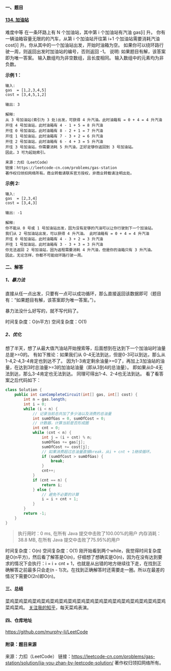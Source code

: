 #### 一、题目

#### [134. 加油站](https://leetcode-cn.com/problems/gas-station/)

难度中等
在一条环路上有 N 个加油站，其中第 i 个加油站有汽油 gas[i] 升。
你有一辆油箱容量无限的的汽车，从第 i 个加油站开往第 i+1 个加油站需要消耗汽油 cost[i] 升。你从其中的一个加油站出发，开始时油箱为空。
如果你可以绕环路行驶一周，则返回出发时加油站的编号，否则返回 -1。
说明: 
如果题目有解，该答案即为唯一答案。
输入数组均为非空数组，且长度相同。
输入数组中的元素均为非负数。

**示例 1：**

```
输入: 
gas  = [1,2,3,4,5]
cost = [3,4,5,1,2]

输出: 3

解释:
从 3 号加油站(索引为 3 处)出发，可获得 4 升汽油。此时油箱有 = 0 + 4 = 4 升汽油
开往 4 号加油站，此时油箱有 4 - 1 + 5 = 8 升汽油
开往 0 号加油站，此时油箱有 8 - 2 + 1 = 7 升汽油
开往 1 号加油站，此时油箱有 7 - 3 + 2 = 6 升汽油
开往 2 号加油站，此时油箱有 6 - 4 + 3 = 5 升汽油
开往 3 号加油站，你需要消耗 5 升汽油，正好足够你返回到 3 号加油站。
因此，3 可为起始索引。

来源：力扣（LeetCode）
链接：https://leetcode-cn.com/problems/gas-station
著作权归领扣网络所有。商业转载请联系官方授权，非商业转载请注明出处。
```

**示例 2:**

```
输入: 
gas  = [2,3,4]
cost = [3,4,3]

输出: -1

解释:
你不能从 0 号或 1 号加油站出发，因为没有足够的汽油可以让你行驶到下一个加油站。
我们从 2 号加油站出发，可以获得 4 升汽油。 此时油箱有 = 0 + 4 = 4 升汽油
开往 0 号加油站，此时油箱有 4 - 3 + 2 = 3 升汽油
开往 1 号加油站，此时油箱有 3 - 3 + 3 = 3 升汽油
你无法返回 2 号加油站，因为返程需要消耗 4 升汽油，但是你的油箱只有 3 升汽油。
因此，无论怎样，你都不可能绕环路行驶一周。
```
#### 二、解答

##### 1、暴力法

直接从任一点出发，只要有一点可以成功循环，那么直接返回该数据即可（题目有：“如果题目有解，该答案即为唯一答案。”）。

暴力法没什么好写的，就不写代码了。

时间复杂度：O(n平方)
空间复杂度：O(1)

##### 2、优化
想了半天，想了从最大值汽油站开始搜索等，后面想到在达到下一个加油站时油量总是>=0的。
有如下推论：如果我们从 0-4无法到达，但是0-3可以到达，那么从1-4,2-4,3-4肯定也到达不了。
	因为1-3肯定剩余油量>=0了，再加上3加油站的油量，在达到3时总油量>=3的加油站油量（即从3到4的总油量）。
	即如果从0-4无法到达，那么3-4肯定也无法到达。
	同理可得出1-4、2-4也无法到达。
看了看答案之后代码如下：
```java
class Solution {
    public int canCompleteCircuit(int[] gas, int[] cost) {
        int n = gas.length;
        int i = 0;
        while (i < n) {
			// 记录当前总共加了多少油以及消费的总油量
            int sumOfGas = 0, sumOfCost = 0;
			// 计数器，计算当前是否形成圈
            int cnt = 0;
            while (cnt < n) {
                int j = (i + cnt) % n;
                sumOfGas += gas[j];
                sumOfCost += cost[j];
				// 如果消费超过总油量直接break，从i + cnt + 1继续循环。
                if (sumOfCost > sumOfGas) {
                    break;
                }
                cnt++;
            }
            if (cnt == n) {
                return i;
            } else {
				// 避免不必要的计算
                i = i + cnt + 1;
            }
        }
        return -1;
    }
}

```

> 执行用时：0 ms, 在所有 Java 提交中击败了100.00%的用户
> 内存消耗：38.8 MB, 在所有 Java 提交中击败了75.95%的用户

时间复杂度：O(n) 
空间复杂度：O(1)
刚开始看到两个while，我觉得时间复杂度是O(n平方)，然后看了解答是O(n)，仔细想了想确实是O(n)，因为在没有达到要求的情况下会执行：i = i + cnt + 1，也就是从出错的地方继续往下走，在找到正确解答之前最多只会走(n - 1)次。在找到正确解答时还需要走一圈。所以在最差的情况下需要O(2n)即O(n)。


#### 三、总结
菜鸡菜鸡菜鸡菜鸡菜鸡菜鸡菜鸡菜鸡菜鸡菜鸡菜鸡菜鸡菜鸡菜鸡菜鸡菜鸡菜鸡菜鸡菜鸡菜鸡。
[关注我的知乎](https://www.zhihu.com/people/fei-zhai-kun-jin-kao)，每天菜鸡表演。

#### 四、仓库地址

https://github.com/murphy-li/LeetCode


#### 附录：题目来源
来源：力扣（LeetCode）
链接：https://leetcode-cn.com/problems/gas-station/solution/jia-you-zhan-by-leetcode-solution/
著作权归领扣网络所有。



